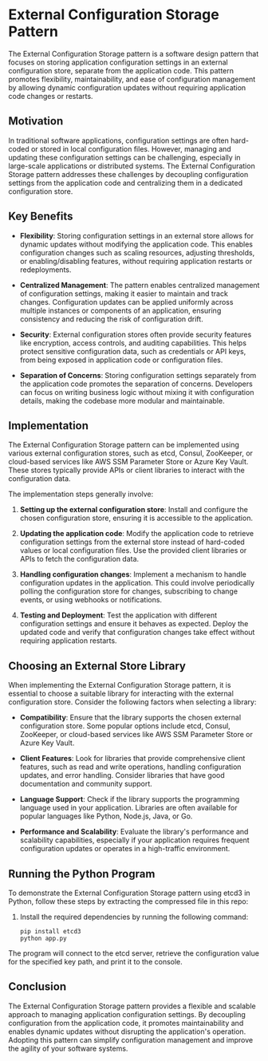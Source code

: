 # External Configuration Storage Pattern

The External Configuration Storage pattern is a software design pattern that focuses on storing application configuration settings in an external configuration store, separate from the application code. This pattern promotes flexibility, maintainability, and ease of configuration management by allowing dynamic configuration updates without requiring application code changes or restarts.

## Motivation

In traditional software applications, configuration settings are often hard-coded or stored in local configuration files. However, managing and updating these configuration settings can be challenging, especially in large-scale applications or distributed systems. The External Configuration Storage pattern addresses these challenges by decoupling configuration settings from the application code and centralizing them in a dedicated configuration store.

## Key Benefits

- **Flexibility**: Storing configuration settings in an external store allows for dynamic updates without modifying the application code. This enables configuration changes such as scaling resources, adjusting thresholds, or enabling/disabling features, without requiring application restarts or redeployments.

- **Centralized Management**: The pattern enables centralized management of configuration settings, making it easier to maintain and track changes. Configuration updates can be applied uniformly across multiple instances or components of an application, ensuring consistency and reducing the risk of configuration drift.

- **Security**: External configuration stores often provide security features like encryption, access controls, and auditing capabilities. This helps protect sensitive configuration data, such as credentials or API keys, from being exposed in application code or configuration files.

- **Separation of Concerns**: Storing configuration settings separately from the application code promotes the separation of concerns. Developers can focus on writing business logic without mixing it with configuration details, making the codebase more modular and maintainable.

## Implementation

The External Configuration Storage pattern can be implemented using various external configuration stores, such as etcd, Consul, ZooKeeper, or cloud-based services like AWS SSM Parameter Store or Azure Key Vault. These stores typically provide APIs or client libraries to interact with the configuration data.

The implementation steps generally involve:

1. **Setting up the external configuration store**: Install and configure the chosen configuration store, ensuring it is accessible to the application.

2. **Updating the application code**: Modify the application code to retrieve configuration settings from the external store instead of hard-coded values or local configuration files. Use the provided client libraries or APIs to fetch the configuration data.

3. **Handling configuration changes**: Implement a mechanism to handle configuration updates in the application. This could involve periodically polling the configuration store for changes, subscribing to change events, or using webhooks or notifications.

4. **Testing and Deployment**: Test the application with different configuration settings and ensure it behaves as expected. Deploy the updated code and verify that configuration changes take effect without requiring application restarts.

## Choosing an External Store Library

When implementing the External Configuration Storage pattern, it is essential to choose a suitable library for interacting with the external configuration store. Consider the following factors when selecting a library:

- **Compatibility**: Ensure that the library supports the chosen external configuration store. Some popular options include etcd, Consul, ZooKeeper, or cloud-based services like AWS SSM Parameter Store or Azure Key Vault.

- **Client Features**: Look for libraries that provide comprehensive client features, such as read and write operations, handling configuration updates, and error handling. Consider libraries that have good documentation and community support.

- **Language Support**: Check if the library supports the programming language used in your application. Libraries are often available for popular languages like Python, Node.js, Java, or Go.

- **Performance and Scalability**: Evaluate the library's performance and scalability capabilities, especially if your application requires frequent configuration updates or operates in a high-traffic environment.

## Running the Python Program

To demonstrate the External Configuration Storage pattern using etcd3 in Python, follow these steps by extracting the compressed file in this repo:

1. Install the required dependencies by running the following command:

   ```shell
   pip install etcd3
   python app.py
The program will connect to the etcd server, retrieve the configuration value for the specified key path, and print it to the console.

## Conclusion
The External Configuration Storage pattern provides a flexible and scalable approach to managing application configuration settings. By decoupling configuration from the application code, it promotes maintainability and enables dynamic updates without disrupting the application's operation. Adopting this pattern can simplify configuration management and improve the agility of your software systems.
